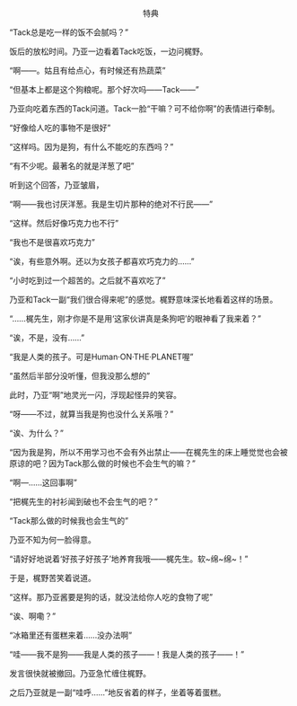 <p align="center">特典</p>

“Tack总是吃一样的饭不会腻吗？”

饭后的放松时间。乃亚一边看着Tack吃饭，一边问梶野。

“啊——。姑且有给点心，有时候还有热蔬菜”

“但基本上都是这个狗粮呢。那个好次吗——Tack——”

乃亚向吃着东西的Tack问道。Tack一脸“干嘛？可不给你啊”的表情进行牵制。

“好像给人吃的事物不是很好”

“这样吗。因为是狗，有什么不能吃的东西吗？”

“有不少呢。最著名的就是洋葱了吧”

听到这个回答，乃亚皱眉，

“啊——我也讨厌洋葱。我是生切片那种的绝对不行民——”

“这样。然后好像巧克力也不行”

“我也不是很喜欢巧克力”

“诶，有些意外啊。还以为女孩子都喜欢巧克力的……”

“小时吃到过一个超苦的。之后就不喜欢吃了”

乃亚和Tack一副“我们很合得来呢”的感觉。梶野意味深长地看着这样的场景。

“……梶先生，刚才你是不是用‘这家伙讲真是条狗吧’的眼神看了我来着？”

“诶，不是，没有……”

“我是人类的孩子。可是Human·ON·THE·PLANET喔”

“虽然后半部分没听懂，但我没那么想的”

此时，乃亚“啊”地灵光一闪，浮现起怪异的笑容。

“呀——不过，就算当我是狗也没什么关系哦？”

“诶、为什么？”

“因为我是狗，所以不用学习也不会有外出禁止——在梶先生的床上睡觉觉也会被原谅的吧？因为Tack那么做的时候也不会生气的嘛？”

“啊—……这回事啊”

“把梶先生的衬衫闻到破也不会生气的吧？”

“Tack那么做的时候我也会生气的”

乃亚不知为何一脸得意。

“请好好地说着‘好孩子好孩子’地养育我哦——梶先生。软~绵~绵~！”

于是，梶野苦笑着说道。

“这样。那乃亚酱要是狗的话，就没法给你人吃的食物了呢”

“诶、啊嘞？”

“冰箱里还有蛋糕来着……没办法啊”

“哇——我不是狗——我是人类的孩子——！我是人类的孩子——！”

发言很快就被撤回。乃亚急忙缠住梶野。

之后乃亚就是一副“哇呼……”地反省着的样子，坐着等着蛋糕。

